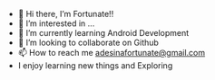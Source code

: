- 👋 Hi there, I’m Fortunate!!
- 👀 I’m interested in ...
- 🌱 I’m currently learning Android Development
- 💞️ I’m looking to collaborate on Github
- 📫 How to reach me adesinafortunate@gmail.com
- I enjoy learning new things and Exploring


